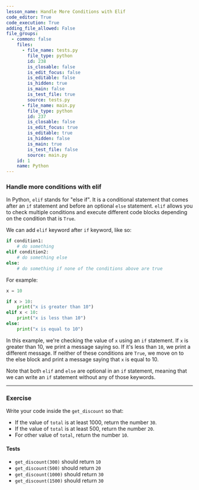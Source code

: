 ```yaml
---
lesson_name: Handle More Conditions with Elif
code_editor: True
code_execution: True
adding_file_allowed: False
file_groups:
  - common: false
    files:
      - file_name: tests.py
        file_type: python
        id: 238
        is_closable: false
        is_edit_focus: false
        is_editable: false
        is_hidden: true
        is_main: false
        is_test_file: true
        source: tests.py
      - file_name: main.py
        file_type: python
        id: 237
        is_closable: false
        is_edit_focus: true
        is_editable: true
        is_hidden: false
        is_main: true
        is_test_file: false
        source: main.py
    id: 1
    name: Python
---
```


### Handle more conditions with elif

In Python, `elif` stands for "else if". It is a conditional statement that comes after an `if` statement and before an optional `else` statement. `elif` allows you to check multiple conditions and execute different code blocks depending on the condition that is `True`.

We can add `elif` keyword after `if` keyword, like so:

```python
if condition1:
    # do something
elif condition2:
    # do something else
else:
    # do something if none of the conditions above are true
```

For example:

```python
x = 10

if x > 10:
    print("x is greater than 10")
elif x < 10:
    print("x is less than 10")
else:
    print("x is equal to 10")
```

In this example, we're checking the value of `x` using an `if` statement. If `x` is greater than 10, we print a message saying so. If it's less than `10`, we print a different message. If neither of these conditions are `True`, we move on to the else block and print a message saying that `x` is equal to 10.

Note that both `elif` and `else` are optional in an `if` statement, meaning that we can write an `if` statement without any of those keywords.

---

### Exercise

Write your code inside the `get_discount` so that:

- If the value of `total` is at least 1000, return the number `30`.
- If the value of `total` is at least 500, return the number `20`.
- For other value of `total`, return the number `10`.

#### Tests

<ul>
<li id="test-1"><code>get_discount(300)</code> should return <code>10</code></li>
<li id="test-2"><code>get_discount(500)</code> should return <code>20</code></li>
<li id="test-3"><code>get_discount(1000)</code> should return <code>30</code></li>
<li id="test-4"><code>get_discount(1500)</code> should return <code>30</code></li>
</ul>
